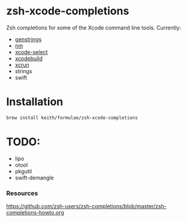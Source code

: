 # zsh-xcode-completions

Zsh completions for some of the Xcode command line tools. Currently:

- [genstrings](https://developer.apple.com/library/mac/documentation/Darwin/Reference/ManPages/man1/genstrings.1.html)
- [nm](https://developer.apple.com/library/mac/documentation/Darwin/Reference/ManPages/man1/nm.1.html)
- [xcode-select](https://developer.apple.com/library/mac/documentation/Darwin/Reference/ManPages/man1/xcode-select.1.html)
- [xcodebuild](https://developer.apple.com/library/mac/documentation/Darwin/Reference/ManPages/man1/xcodebuild.1.html)
- [xcrun](https://developer.apple.com/library/mac/documentation/Darwin/Reference/ManPages/man1/xcrun.1.html)
- strings
- swift

# Installation

```sh
brew install keith/formulae/zsh-xcode-completions
```

# TODO:

- lipo
- otool
- pkgutil
- swift-demangle

### Resources

<https://github.com/zsh-users/zsh-completions/blob/master/zsh-completions-howto.org>
